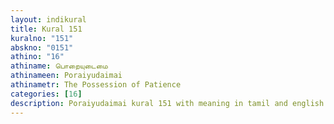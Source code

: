 ```yaml
---
layout: indikural
title: Kural 151
kuralno: "151"
abskno: "0151"
athino: "16"
athiname: பொறையுடைமை
athinameen: Poraiyudaimai
athinametr: The Possession of Patience
categories: [16]
description: Poraiyudaimai kural 151 with meaning in tamil and english 
---
```


